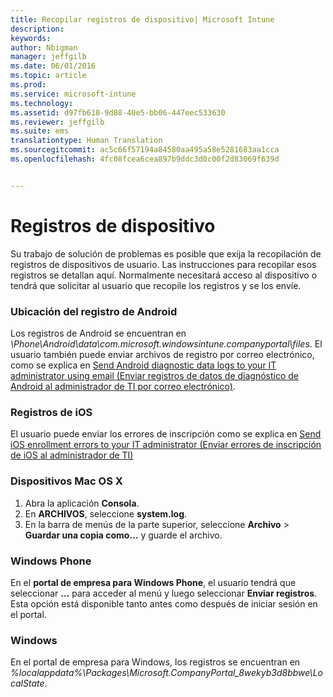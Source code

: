 ```yaml
---
title: Recopilar registros de dispositivo| Microsoft Intune
description: 
keywords: 
author: Nbigman
manager: jeffgilb
ms.date: 06/01/2016
ms.topic: article
ms.prod: 
ms.service: microsoft-intune
ms.technology: 
ms.assetid: d97fb610-9d88-40e5-bb06-447eec533630
ms.reviewer: jeffgilb
ms.suite: ems
translationtype: Human Translation
ms.sourcegitcommit: ac5c66f57194a84580aa495a58e5281683aa1cca
ms.openlocfilehash: 4fc08fcea6cea897b9ddc3d0c00f2d83069f639d


---
```


# Registros de dispositivo

Su trabajo de solución de problemas es posible que exija la recopilación de registros de dispositivos de usuario. Las instrucciones para recopilar esos registros se detallan aquí. Normalmente necesitará acceso al dispositivo o tendrá que solicitar al usuario que recopile los registros y se los envíe. 

### Ubicación del registro de Android
Los registros de Android se encuentran en *<Android Device>\Phone\Android\data\com.microsoft.windowsintune.companyportal\files*. El usuario también puede enviar archivos de registro por correo electrónico, como se explica en [Send Android diagnostic data logs to your IT administrator using email (Enviar registros de datos de diagnóstico de Android al administrador de TI por correo electrónico)](/intune/enduser/send-diagnostic-data-logs-to-your-it-administrator-using-email-android).

### Registros de iOS

El usuario puede enviar los errores de inscripción como se explica en [Send iOS enrollment errors to your IT administrator (Enviar errores de inscripción de iOS al administrador de TI)](/intune/enduser/send-errors-to-your-it-admin-ios)

### Dispositivos Mac OS X

1. Abra la aplicación **Consola**.
2. En **ARCHIVOS**, seleccione **system.log**.
3. En la barra de menús de la parte superior, seleccione **Archivo** > **Guardar una copia como…** y guarde el archivo.

### Windows Phone

En el **portal de empresa para Windows Phone**, el usuario tendrá que seleccionar **…** para acceder al menú y luego seleccionar **Enviar registros**. Esta opción está disponible tanto antes como después de iniciar sesión en el portal.

### Windows

En el portal de empresa para Windows, los registros se encuentran en *%localappdata%\Packages\Microsoft.CompanyPortal_8wekyb3d8bbwe\LocalState*.



<!--HONumber=Jul16_HO3-->


